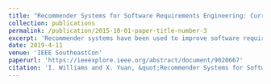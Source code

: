 ```yaml
---
title: "Recommender Systems for Software Requirements Engineering: Current Research & Challenges"
collection: publications
permalink: /publication/2015-10-01-paper-title-number-3
excerpt: 'Recommender systems have been used to improve software requirements engineering activities. This paper reviews literature on recommender systems for requirements engineering research since 2012. It discusses the common techniques used in recommender systems, the issues addressed by the recommender systems found in the literature, and challenges that still need to be addressed. Approaches to address some of the challenges are proposed.'
date: 2019-4-11
venue: 'IEEE SoutheastCon'
paperurl: 'https://ieeexplore.ieee.org/abstract/document/9020667'
citation: 'I. Williams and X. Yuan, &quot;Recommender Systems for Software Requirements Engineering: Current Research & Challenges,&quot; <i>2019 SoutheastCon</i>, Huntsville, AL, USA, 2019, pp. 1-6'
---
```

